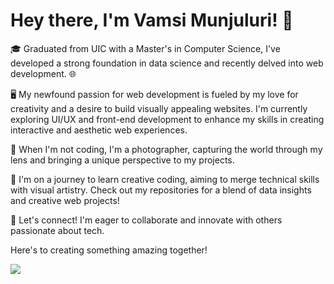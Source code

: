 # Hey there, I'm Vamsi Munjuluri! 👋

🎓 Graduated from UIC with a Master's in Computer Science, I've developed a strong foundation in data science and recently delved into web development. 🌐

🖥️ My newfound passion for web development is fueled by my love for creativity and a desire to build visually appealing websites. I'm currently exploring UI/UX and front-end development to enhance my skills in creating interactive and aesthetic web experiences.

📸 When I'm not coding, I'm a photographer, capturing the world through my lens and bringing a unique perspective to my projects.

🎨 I'm on a journey to learn creative coding, aiming to merge technical skills with visual artistry. Check out my repositories for a blend of data insights and creative web projects!

🔗 Let's connect! I'm eager to collaborate and innovate with others passionate about tech.

Here's to creating something amazing together!





![](https://komarev.com/ghpvc/?username=VamsiMunjuluri&label=Visitors&style=for-the-badge&color=1F6FEB)

